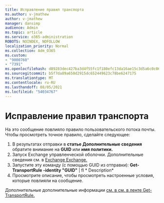 ```yaml
---
title: Исправление правил транспорта
ms.author: v-jmathew
author: v-jmathew
manager: dansimp
audience: Admin
ms.topic: article
ms.service: o365-administration
ROBOTS: NOINDEX, NOFOLLOW
localization_priority: Normal
ms.collection: Adm_O365
ms.custom:
- "9000760"
- "7391"
ms.openlocfilehash: d89283dec427ba3d4f55fc1f180efc13da16ae15c3d5a6c0c06a696faa6df7f8
ms.sourcegitcommit: b5f7da89a650d2915dc652449623c78be6247175
ms.translationtype: MT
ms.contentlocale: ru-RU
ms.lasthandoff: 08/05/2021
ms.locfileid: "54034767"
---
```

# <a name="fix-transport-rules"></a>Исправление правил транспорта

На это сообщение повлияло правило пользовательского потока почты. Чтобы просмотреть точное правило, сделайте следующее:

1. В результатах отправки в **статье Дополнительные сведения** обратите внимание на **GUID** или **имя политики.**
2. Запуск Exchange управленческой оболочки. Дополнительные сведения см. в [Exchange Exchange.](https://go.microsoft.com/fwlink/?linkid=2101432)
3. Запустите эту команду (с помощью GUID из отправки): **Get-TransportRule -identity "GUID"** | fl * Description*
4. Просмотрите описание, чтобы просмотреть настроенные условия, которые повлияли на сообщение.

Дополнительные дополнительные информации [см. в см. в ленте Get-TransportRule.](https://go.microsoft.com/fwlink/?linkid=2101523)
